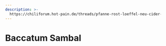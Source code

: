 ```yaml
---
description: >-
  https://chiliforum.hot-pain.de/threads/pfanne-rost-loeffel-neu-cider-brined-pulled-pork-und-coleslaw.29723/#post-651560
---
```


# Baccatum Sambal

